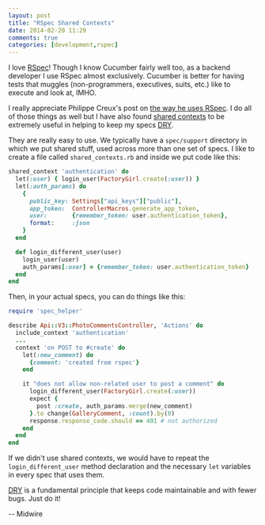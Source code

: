 ```yaml
---
layout: post
title: "RSpec Shared Contexts"
date: 2014-02-20 11:29
comments: true
categories: [development,rspec]
---
```


I love [RSpec](http://rspec.info/)! Though I know Cucumber fairly well too, as a backend developer I use RSpec almost exclusively. Cucumber is better for having tests that muggles (non-programmers, executives, suits, etc.) like to execute and look at, IMHO.

I really appreciate Philippe Creux's post on [the way he uses RSpec](http://eggsonbread.com/2010/03/28/my-rspec-best-practices-and-tips/). I do all of those things as well but I have also found [shared contexts](https://www.relishapp.com/rspec/rspec-core/docs/example-groups/shared-context) to be extremely useful in helping to keep my specs [DRY](https://en.wikipedia.org/wiki/Don%27t_repeat_yourself).

They are really easy to use. We typically have a `spec/support` directory in which we put shared stuff, used across more than one set of specs. I like to create a file called `shared_contexts.rb` and inside we put code like this:

``` ruby ./spec/support/shared_contexts.rb
shared_context 'authentication' do
  let(:user) { login_user(FactoryGirl.create(:user)) }
  let(:auth_params) do
    {
      public_key: Settings["api_keys"]["public"],
      app_token:  ControllerMacros.generate_app_token,
      user:       {remember_token: user.authentication_token},
      format:     :json
    }
  end

  def login_different_user(user)
    login_user(user)
    auth_params[:user] = {remember_token: user.authentication_token}
  end
end
```

Then, in your actual specs, you can do things like this:

``` ruby
require 'spec_helper'

describe Api::V3::PhotoCommentsController, 'Actions' do
  include_context 'authentication'
  ...
  context 'on POST to #create' do
    let(:new_comment) do
      {comment: 'created from rspec'}
    end

    it "does not allow non-related user to post a comment" do
      login_different_user(FactoryGirl.create(:user))
      expect {
        post :create, auth_params.merge(new_comment)
      }.to change(GalleryComment, :count).by(0)
      response.response_code.should == 401 # not authorized
    end
  end
end
```

If we didn't use shared contexts, we would have to repeat the `login_different_user` method declaration and the necessary `let` variables in every spec that uses them.

[DRY](https://en.wikipedia.org/wiki/Don%27t_repeat_yourself) is a fundamental principle that keeps code maintainable and with fewer bugs. Just do it!

-- Midwire
